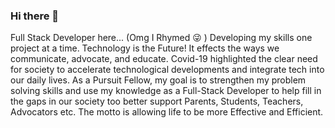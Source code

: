 ### Hi there 👋
Full Stack Developer here... (Omg I Rhymed 😜 ) Developing my skills one project at a time.
Technology is the Future! It effects the ways we communicate, advocate, and educate. Covid-19 highlighted the clear need for society to accelerate technological developments and integrate tech into our daily lives. As a Pursuit Fellow, my goal is to strengthen my problem solving skills and use my knowledge as a Full-Stack Developer to help fill in the gaps in our society too better support Parents, Students, Teachers, Advocators etc. The motto is allowing life to be more Effective and Efficient.

<!--
**KalilahClarke/KalilahClarke** is a ✨ _special_ ✨ repository because its `README.md` (this file) appears on your GitHub profile.

Here are some ideas to get you started:

- 🔭 I’m currently working on ...
- 🌱 I’m currently learning ...
- 👯 I’m looking to collaborate on ...
- 🤔 I’m looking for help with ...
- 💬 Ask me about ...
- 📫 How to reach me: ...
- 😄 Pronouns: ...
- ⚡ Fun fact: ...
-->
